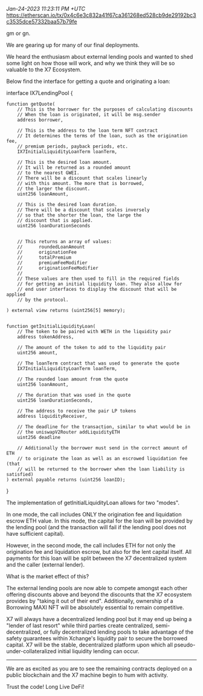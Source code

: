 _Jan-24-2023 11:23:11 PM +UTC_\
https://etherscan.io/tx/0x4c6e3c832a41f67ca361268ed528cb9de29192bc3c3535dce57332baa57b79fe

gm or gn.

We are gearing up for many of our final deployments.

We heard the enthusiasm about external lending pools and wanted to shed some light on how those will work, and why we think they will be so valuable to the X7 Ecosystem.

Below find the interface for getting a quote and originating a loan:

interface IX7LendingPool {

    function getQuote(
        // This is the borrower for the purposes of calculating discounts
        // When the loan is originated, it will be msg.sender
        address borrower,

        // This is the address to the loan term NFT contract
        // It determines the terms of the loan, such as the origination fee,
        // premium periods, payback periods, etc.
        IX7InitialLiquidityLoanTerm loanTerm,

        // This is the desired loan amount.
        // It will be returned as a rounded amount
        // to the nearest GWEI.
        // There will be a discount that scales linearly
        // with this amount. The more that is borrowed,
        // the larger the discount.
        uint256 loanAmount,

        // This is the desired loan duration.
        // There will be a discount that scales inversely
        // so that the shorter the loan, the large the
        // discount that is applied.
        uint256 loanDurationSeconds


        // This returns an array of values:
        //      roundedLoanAmount
        //      originationFee
        //      totalPremium
        //      premiumFeeModifier
        //      originationFeeModifier
        //
        // These values are then used to fill in the required fields
        // for getting an initial liquidity loan. They also allow for
        // end user interfaces to display the discount that will be applied
        // by the protocol.

    ) external view returns (uint256[5] memory);


    function getInitialLiquidityLoan(
        // The token to be paired with WETH in the liquidity pair
        address tokenAddress,

        // The amount of the token to add to the liquidity pair
        uint256 amount,

        // The loanTerm contract that was used to generate the quote
        IX7InitialLiquidityLoanTerm loanTerm,

        // The rounded loan amount from the quote
        uint256 loanAmount,

        // The duration that was used in the quote
        uint256 loanDurationSeconds,

        // The address to receive the pair LP tokens
        address liquidityReceiver,

        // The deadline for the transaction, similar to what would be in
        // the uniswapV2Router addLiquidityETH
        uint256 deadline

        // Additionally the borrower must send in the correct amount of ETH
        // to originate the loan as well as an escrowed liquidation fee (that
        // will be returned to the borrower when the loan liability is satisfied)
    ) external payable returns (uint256 loanID);

}

The implementation of getInitialLiquidityLoan allows for two "modes".

In one mode, the call includes ONLY the origination fee and liquidation escrow ETH value. In this mode, the capital for the loan will be provided by the lending pool (and the transaction will fail if the lending pool does not have sufficient capital).

However, in the second mode, the call includes ETH for not only the origination fee and liquidation escrow, but also for the lent capital itself. All payments for this loan will be split between the X7 decentralized system and the caller (external lender).

What is the market effect of this?

The external lending pools are now able to compete amongst each other offering discounts above and beyond the discounts that the X7 ecosystem provides by "taking it out of their end". Additionally, ownership of a Borrowing MAXI NFT will be absolutely essential to remain competitive.

X7 will always have a decentralized lending pool but it may end up being a "lender of last resort" while third parties create centralized, semi-decentralized, or fully decentralized lending pools to take advantage of the safety guarantees within Xchange's liquidity pair to secure the borrowed capital. X7 will be the stable, decentralized platform upon which all pseudo-under-collateralized initial liquidity lending can occur.

---

We are as excited as you are to see the remaining contracts deployed on a public blockchain and the X7 machine begin to hum with activity.

Trust the code! Long Live DeFi!
